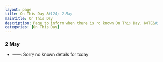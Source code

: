 ```yaml
---
layout: page
title: On This Day &#124; 2 May
maintitle: On This Day
description: Page to inform when there is no known On This Day. NOTE&#58; There may still be comments.
categories: [On This Day]
---
```


### 2 May
* ——: Sorry no known details for today


